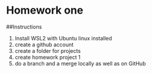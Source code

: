 # Homework one
##Instructions
1. Install WSL2 with Ubuntu linux installed
2. create a github account
3. create a folder for projects
4. create homework project 1
5. do a branch and a merge locally as well as on GitHub

